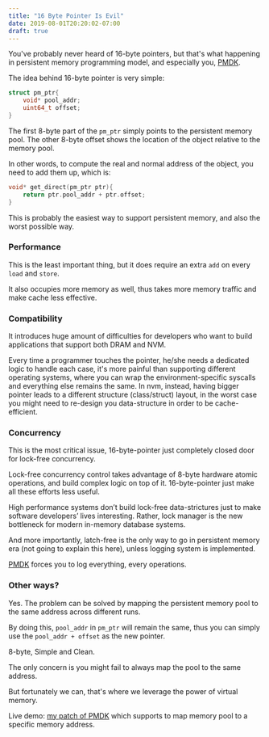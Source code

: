 ```yaml
---
title: "16 Byte Pointer Is Evil"
date: 2019-08-01T20:20:02-07:00
draft: true 
---
```


You've probably never heard of 16-byte pointers, but that's what happening in persistent memory programming model, and especially you, [PMDK](http://pmem.io/pmdk/).


The idea behind 16-byte pointer is very simple:
```c++
struct pm_ptr{
    void* pool_addr;
    uint64_t offset;
}
```

The first 8-byte part of the `pm_ptr` simply points to the persistent memory pool.
The other 8-byte offset shows the location of the object relative to the memory pool.

In other words, to compute the real and normal address of the object, you need to add them up, which is:
```c++
void* get_direct(pm_ptr ptr){
    return ptr.pool_addr + ptr.offset;
}
```

This is probably the easiest way to support persistent memory, and also the worst possible way. 

### Performance

This is the least important thing, but it does require an extra `add` on every `load` and `store`.

It also occupies more memory as well, thus takes more memory traffic and make cache less effective.

### Compatibility

It introduces huge amount of difficulties for developers who want to build applications that support both DRAM and NVM.

Every time a programmer touches the pointer, he/she needs a dedicated logic to handle each case, 
it's more painful than supporting different operating systems, where you can wrap the environment-specific syscalls and everything else remains the same.
In nvm, instead, having bigger pointer leads to a different structure (class/struct) layout, 
in the worst case you might need to re-design you data-structure in order to be cache-efficient. 

### Concurrency

This is the most critical issue, 16-byte-pointer just completely closed door for lock-free concurrency.

Lock-free concurrency control takes advantage of 8-byte hardware atomic operations, and build complex logic on top of it. 
16-byte-pointer just make all these efforts less useful.

High performance systems don’t build lock-free data-strictures just to make software developers’ lives interesting.
Rather, lock manager is the new bottleneck for modern in-memory database systems.

And more importantly, latch-free is the only way to go in persistent memory era (not going to explain this here), unless logging system is implemented.

[PMDK](http://pmem.io/pmdk/) forces you to log everything, every operations.


### Other ways?

Yes. The problem can be solved by mapping the persistent memory pool to the same address across different runs.

By doing this, `pool_addr` in `pm_ptr` will remain the same, thus you can simply use the `pool_addr + offset` as the new pointer.

8-byte, Simple and Clean.

The only concern is you might fail to always map the pool to the same address.

But fortunately we can, that's where we leverage the power of virtual memory.

Live demo: [my patch of PMDK](https://github.com/HaoPatrick/pmdk/tree/addr-patch) which supports to map memory pool to a specific memory address.

